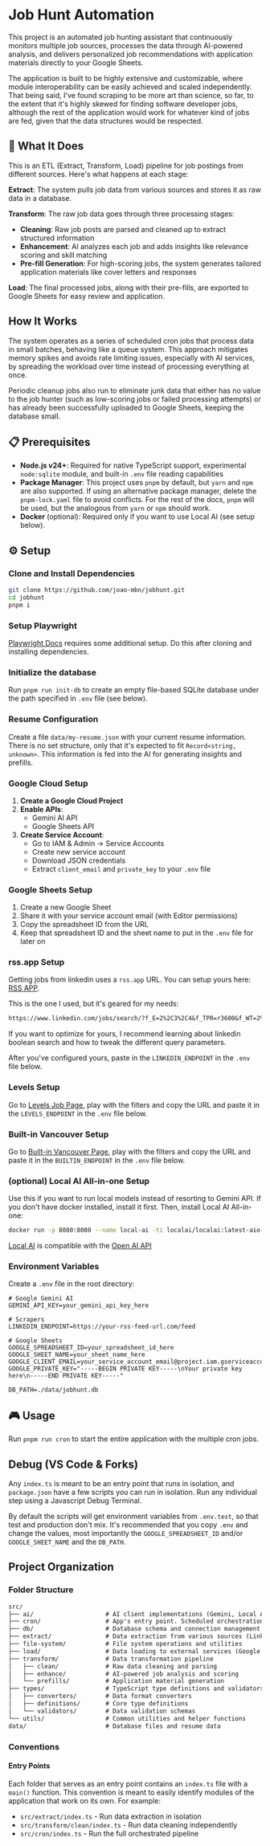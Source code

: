 # Job Hunt Automation

This project is an automated job hunting assistant that continuously monitors multiple job sources, processes the data through AI-powered analysis, and delivers personalized job recommendations with application materials directly to your Google Sheets.

The application is built to be highly extensive and customizable, where module interoperability can be easily achieved and scaled independently. That being said, I've found scraping to be more art than science, so far, to the extent that it's highly skewed for finding software developer jobs, although the rest of the application would work for whatever kind of jobs are fed, given that the data structures would be respected.

## 🎯 What It Does

This is an ETL (Extract, Transform, Load) pipeline for job postings from different sources. Here's what happens at each stage:

**Extract**: The system pulls job data from various sources and stores it as raw data in a database.

**Transform**: The raw job data goes through three processing stages:

- **Cleaning**: Raw job posts are parsed and cleaned up to extract structured information
- **Enhancement**: AI analyzes each job and adds insights like relevance scoring and skill matching
- **Pre-fill Generation**: For high-scoring jobs, the system generates tailored application materials like cover letters and responses

**Load**: The final processed jobs, along with their pre-fills, are exported to Google Sheets for easy review and application.

## How It Works

The system operates as a series of scheduled cron jobs that process data in small batches, behaving like a queue system. This approach mitigates memory spikes and avoids rate limiting issues, especially with AI services, by spreading the workload over time instead of processing everything at once.

Periodic cleanup jobs also run to eliminate junk data that either has no value to the job hunter (such as low-scoring jobs or failed processing attempts) or has already been successfully uploaded to Google Sheets, keeping the database small.

## 📋 Prerequisites

- **Node.js v24+**: Required for native TypeScript support, experimental `node:sqlite` module, and built-in `.env` file reading capabilities
- **Package Manager**: This project uses `pnpm` by default, but `yarn` and `npm` are also supported. If using an alternative package manager, delete the `pnpm-lock.yaml` file to avoid conflicts. For the rest of the docs, `pnpm` will be used, but the analogous from `yarn` or `npm` should work.
- **Docker** (optional): Required only if you want to use Local AI (see setup below).

## ⚙️ Setup

### Clone and Install Dependencies

```bash
git clone https://github.com/joao-mbn/jobhunt.git
cd jobhunt
pnpm i
```

### Setup Playwright

[Playwright Docs](https://playwright.dev/docs/intro#using-npm-yarn-or-pnpm) requires some additional setup. Do this after cloning and installing dependencies.

### Initialize the database

Run `pnpm run init-db` to create an empty file-based SQLite database under the path specified in `.env` file (see below).

### Resume Configuration

Create a file `data/my-resume.json` with your current resume information. There is no set structure, only that it's expected to fit `Record<string, unknown>`. This information is fed into the AI for generating insights and prefills.

### Google Cloud Setup

1. **Create a Google Cloud Project**
2. **Enable APIs**:
   - Gemini AI API
   - Google Sheets API
3. **Create Service Account**:
   - Go to IAM & Admin → Service Accounts
   - Create new service account
   - Download JSON credentials
   - Extract `client_email` and `private_key` to your `.env` file

### Google Sheets Setup

1. Create a new Google Sheet
2. Share it with your service account email (with Editor permissions)
3. Copy the spreadsheet ID from the URL
4. Keep that spreadsheet ID and the sheet name to put in the `.env` file for later on

### rss.app Setup

Getting jobs from linkedin uses a `rss.app` URL. You can setup yours here: [RSS APP](https://rss.app/new-rss-feed/linkedin).

This is the one I used, but it's geared for my needs:

```txt
https://www.linkedin.com/jobs/search/?f_E=2%2C3%2C4&f_TPR=r3600&f_WT=2%2C3&geoId=90009553&keywords=(%22full%20stack%22%20OR%20%22full-stack%22%20OR%20%22fullstack%22%20OR%20%22software%20engineer%22%20OR%20%22backend%22%20OR%20%22frontend%22)%20AND%20(React%20OR%20%22Next.js%22%20OR%20Node%20OR%20Vue%20OR%20Golang%20OR%20GO%20OR%20%22C%23%22%20OR%20%22C%20Sharp%22%20OR%20%22SQL%22%20OR%20Express%20OR%20Postgres%20OR%20Postgresql%20OR%20GraphQL)&origin=JOB_SEARCH_PAGE_SEARCH_BUTTON&refresh=true&sortBy=R&spellCorrectionEnabled=true
```

If you want to optimize for yours, I recommend learning about linkedin boolean search and how to tweak the different query parameters.

After you've configured yours, paste in the `LINKEDIN_ENDPOINT` in the `.env` file below.

### Levels Setup

Go to [Levels Job Page](https://www.levels.fyi/jobs), play with the filters and copy the URL and paste it in the `LEVELS_ENDPOINT` in the `.env` file below.

### Built-in Vancouver Setup

Go to [Built-in Vancouver Page](https://builtinvancouver.org/jobs/), play with the filters and copy the URL and paste it in the `BUILTIN_ENDPOINT` in the `.env` file below.

### (optional) Local AI All-in-one Setup

Use this if you want to run local models instead of resorting to Gemini API. If you don't have
docker installed, install it first. Then, install Local AI All-in-one:

```sh
docker run -p 8080:8080 --name local-ai -ti localai/localai:latest-aio-cpu
```

[Local AI](https://localai.io/basics/try/) is compatible with the
[Open AI API](https://platform.openai.com/docs/api-reference/introduction)

### Environment Variables

Create a `.env` file in the root directory:

```env
# Google Gemini AI
GEMINI_API_KEY=your_gemini_api_key_here

# Scrapers
LINKEDIN_ENDPOINT=https://your-rss-feed-url.com/feed

# Google Sheets
GOOGLE_SPREADSHEET_ID=your_spreadsheet_id_here
GOOGLE_SHEET_NAME=your_sheet_name_here
GOOGLE_CLIENT_EMAIL=your_service_account_email@project.iam.gserviceaccount.com
GOOGLE_PRIVATE_KEY="-----BEGIN PRIVATE KEY-----\nYour private key here\n-----END PRIVATE KEY-----"

DB_PATH=./data/jobhunt.db
```

## 🎮 Usage

Run `pnpm run cron` to start the entire application with the multiple cron jobs.

## Debug (VS Code & Forks)

Any `index.ts` is meant to be an entry point that runs in isolation, and `package.json` have a few scripts you can run in isolation. Run any individual step using a Javascript Debug Terminal.

By default the scripts will get environment variables from `.env.test`, so that test and production don't mix. It's recommended that you copy `.env` and change the values, most importantly the `GOOGLE_SPREADSHEET_ID` and/or `GOOGLE_SHEET_NAME` and the `DB_PATH`.

## Project Organization

### Folder Structure

```txt
src/
├── ai/                    # AI client implementations (Gemini, Local AI)
├── cron/                  # App's entry point. Scheduled orchestration and cron management
├── db/                    # Database schema and connection management
├── extract/               # Data extraction from various sources (Linkedin, Levels, etc.)
├── file-system/           # File system operations and utilities
├── load/                  # Data loading to external services (Google Sheets)
├── transform/             # Data transformation pipeline
│   ├── clean/             # Raw data cleaning and parsing
│   ├── enhance/           # AI-powered job analysis and scoring
│   └── prefills/          # Application material generation
├── types/                 # TypeScript type definitions and validators
│   ├── converters/        # Data format converters
│   ├── definitions/       # Core type definitions
│   └── validators/        # Data validation schemas
└── utils/                 # Common utilities and helper functions
data/                      # Database files and resume data
```

### Conventions

#### Entry Points

Each folder that serves as an entry point contains an `index.ts` file with a `main()` function. This convention is meant to easily identify modules of the application that work on its own. For example:

- `src/extract/index.ts` - Run data extraction in isolation
- `src/transform/clean/index.ts` - Run data cleaning independently
- `src/cron/index.ts` - Run the full orchestrated pipeline
